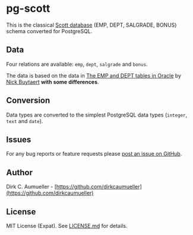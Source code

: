 # pg-scott

This is the classical [Scott database](http://www.orafaq.com/wiki/SCOTT) (EMP, DEPT, SALGRADE, BONUS) schema converted for PostgreSQL.

Data
----
Four relations are available: `emp`, `dept`, `salgrade` and `bonus`.

The data is based on the data in [The EMP and DEPT tables in Oracle](https://apexplained.wordpress.com/2013/04/20/the-emp-and-dept-tables-in-oracle/) by [Nick Buytaert](https://github.com/nbuytaert1)
**with some differences**.

Conversion
----------
Data types are converted to the simplest PostgreSQL data types (`integer`, `text` and `date`).

Issues
------
For any bug reports or feature requests please
[post an issue on GitHub](https://github.com/dirkcaumueller/pg-scott/issues).

Author
------
Dirk C. Aumueller - [https://github.com/dirkcaumueller](https://github.com/dirkcaumueller)

License
-------
MIT License (Expat). See [LICENSE.md](LICENSE.md) for details.
